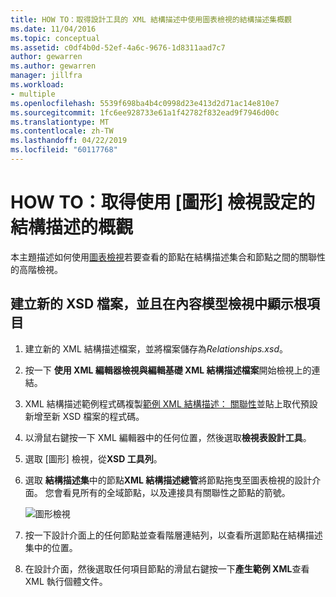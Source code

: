 ```yaml
---
title: HOW TO：取得設計工具的 XML 結構描述中使用圖表檢視的結構描述集概觀
ms.date: 11/04/2016
ms.topic: conceptual
ms.assetid: c0df4b0d-52ef-4a6c-9676-1d8311aad7c7
author: gewarren
ms.author: gewarren
manager: jillfra
ms.workload:
- multiple
ms.openlocfilehash: 5539f698ba4b4c0998d23e413d2d71ac14e810e7
ms.sourcegitcommit: 1fc6ee928733e61a1f42782f832ead9f7946d00c
ms.translationtype: MT
ms.contentlocale: zh-TW
ms.lasthandoff: 04/22/2019
ms.locfileid: "60117768"
---
```

# <a name="how-to-get-an-overview-of-a-schema-set-using-the-graph-view"></a>HOW TO：取得使用 [圖形] 檢視設定的結構描述的概觀

本主題描述如何使用[圖表檢視](../xml-tools/graph-view.md)若要查看的節點在結構描述集合和節點之間的關聯性的高階檢視。

## <a name="to-create-a-new-xsd-file-and-display-the-root-element-in-the-content-model-view"></a>建立新的 XSD 檔案，並且在內容模型檢視中顯示根項目

1. 建立新的 XML 結構描述檔案，並將檔案儲存為*Relationships.xsd*。

2. 按一下 **使用 XML 編輯器檢視與編輯基礎 XML 結構描述檔案**開始檢視上的連結。

3. XML 結構描述範例程式碼複製[範例 XML 結構描述： 關聯性](../xml-tools/sample-xsd-file-relationships.md)並貼上取代預設新增至新 XSD 檔案的程式碼。

4. 以滑鼠右鍵按一下 XML 編輯器中的任何位置，然後選取**檢視表設計工具**。

5. 選取 [圖形] 檢視，從**XSD 工具列**。

6. 選取 **結構描述集**中的節點**XML 結構描述總管**將節點拖曳至圖表檢視的設計介面。 您會看見所有的全域節點，以及連接具有關聯性之節點的箭號。

     ![圖形檢視](../xml-tools/media/relationshipingraphview.gif)

7. 按一下設計介面上的任何節點並查看階層連結列，以查看所選節點在結構描述集中的位置。

8. 在設計介面，然後選取任何項目節點的滑鼠右鍵按一下**產生範例 XML**查看 XML 執行個體文件。